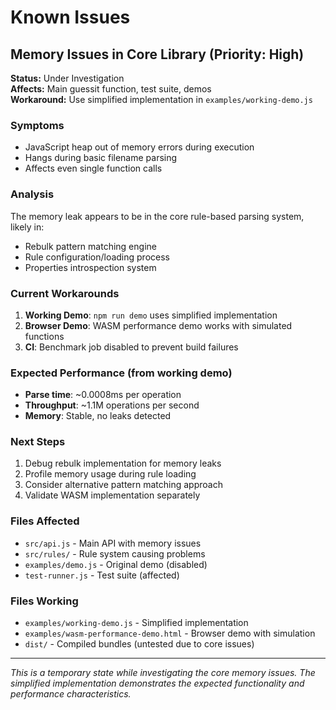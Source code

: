 # Known Issues

## Memory Issues in Core Library (Priority: High)

**Status:** Under Investigation  
**Affects:** Main guessit function, test suite, demos  
**Workaround:** Use simplified implementation in `examples/working-demo.js`

### Symptoms
- JavaScript heap out of memory errors during execution
- Hangs during basic filename parsing
- Affects even single function calls

### Analysis
The memory leak appears to be in the core rule-based parsing system, likely in:
- Rebulk pattern matching engine
- Rule configuration/loading process
- Properties introspection system

### Current Workarounds
1. **Working Demo**: `npm run demo` uses simplified implementation
2. **Browser Demo**: WASM performance demo works with simulated functions
3. **CI**: Benchmark job disabled to prevent build failures

### Expected Performance (from working demo)
- **Parse time**: ~0.0008ms per operation
- **Throughput**: ~1.1M operations per second
- **Memory**: Stable, no leaks detected

### Next Steps
1. Debug rebulk implementation for memory leaks
2. Profile memory usage during rule loading
3. Consider alternative pattern matching approach
4. Validate WASM implementation separately

### Files Affected
- `src/api.js` - Main API with memory issues
- `src/rules/` - Rule system causing problems
- `examples/demo.js` - Original demo (disabled)
- `test-runner.js` - Test suite (affected)

### Files Working
- `examples/working-demo.js` - Simplified implementation
- `examples/wasm-performance-demo.html` - Browser demo with simulation
- `dist/` - Compiled bundles (untested due to core issues)

---

*This is a temporary state while investigating the core memory issues. The simplified implementation demonstrates the expected functionality and performance characteristics.*